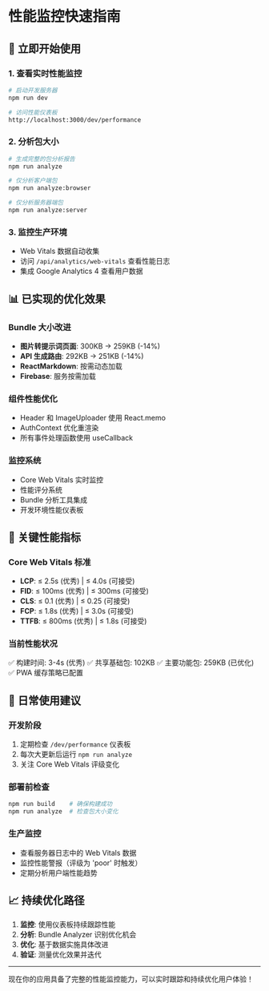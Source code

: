 # 性能监控快速指南

## 🚀 立即开始使用

### 1. 查看实时性能监控
```bash
# 启动开发服务器
npm run dev

# 访问性能仪表板
http://localhost:3000/dev/performance
```

### 2. 分析包大小
```bash
# 生成完整的包分析报告
npm run analyze

# 仅分析客户端包
npm run analyze:browser

# 仅分析服务器端包
npm run analyze:server
```

### 3. 监控生产环境
- Web Vitals 数据自动收集
- 访问 `/api/analytics/web-vitals` 查看性能日志
- 集成 Google Analytics 4 查看用户数据

## 📊 已实现的优化效果

### Bundle 大小改进
- **图片转提示词页面**: 300KB → 259KB (-14%)
- **API 生成路由**: 292KB → 251KB (-14%)  
- **ReactMarkdown**: 按需动态加载
- **Firebase**: 服务按需加载

### 组件性能优化
- Header 和 ImageUploader 使用 React.memo
- AuthContext 优化重渲染
- 所有事件处理函数使用 useCallback

### 监控系统
- Core Web Vitals 实时监控
- 性能评分系统
- Bundle 分析工具集成
- 开发环境性能仪表板

## 🎯 关键性能指标

### Core Web Vitals 标准
- **LCP**: ≤ 2.5s (优秀) | ≤ 4.0s (可接受)
- **FID**: ≤ 100ms (优秀) | ≤ 300ms (可接受)
- **CLS**: ≤ 0.1 (优秀) | ≤ 0.25 (可接受)
- **FCP**: ≤ 1.8s (优秀) | ≤ 3.0s (可接受)
- **TTFB**: ≤ 800ms (优秀) | ≤ 1.8s (可接受)

### 当前性能状况
✅ 构建时间: 3-4s (优秀)
✅ 共享基础包: 102KB
✅ 主要功能包: 259KB (已优化)
✅ PWA 缓存策略已配置

## 🔧 日常使用建议

### 开发阶段
1. 定期检查 `/dev/performance` 仪表板
2. 每次大更新后运行 `npm run analyze`
3. 关注 Core Web Vitals 评级变化

### 部署前检查
```bash
npm run build    # 确保构建成功
npm run analyze  # 检查包大小变化
```

### 生产监控
- 查看服务器日志中的 Web Vitals 数据
- 监控性能警报（评级为 'poor' 时触发）
- 定期分析用户端性能趋势

## 📈 持续优化路径

1. **监控**: 使用仪表板持续跟踪性能
2. **分析**: Bundle Analyzer 识别优化机会  
3. **优化**: 基于数据实施具体改进
4. **验证**: 测量优化效果并迭代

---

现在你的应用具备了完整的性能监控能力，可以实时跟踪和持续优化用户体验！